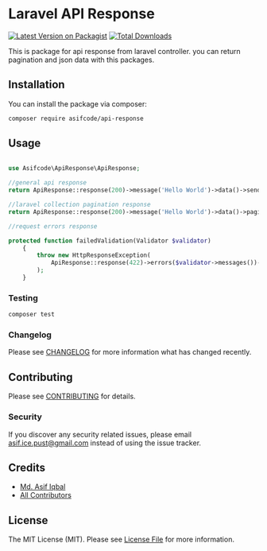 # Laravel API Response

[![Latest Version on Packagist](https://img.shields.io/packagist/v/asifcode/api-response.svg?style=flat-square)](https://packagist.org/packages/asifcode/api-response)
[![Total Downloads](https://img.shields.io/packagist/dt/asifcode/api-response.svg?style=flat-square)](https://packagist.org/packages/asifcode/api-response)


This is package for api response from laravel controller. you can return pagination and json data with this packages.

## Installation

You can install the package via composer:

```bash
composer require asifcode/api-response
```

## Usage

```php

use Asifcode\ApiResponse\ApiResponse;

//general api response
return ApiResponse::response(200)->message('Hello World')->data()->send();

//laravel collection pagination response
return ApiResponse::response(200)->message('Hello World')->data()->pagination();

//request errors response 

protected function failedValidation(Validator $validator)
    {
        throw new HttpResponseException(
            ApiResponse::response(422)->errors($validator->messages())->success(false)->send()
        );
    }
```

### Testing

```bash
composer test
```

### Changelog

Please see [CHANGELOG](CHANGELOG.md) for more information what has changed recently.

## Contributing

Please see [CONTRIBUTING](CONTRIBUTING.md) for details.

### Security

If you discover any security related issues, please email asif.ice.pust@gmail.com instead of using the issue tracker.

## Credits

-   [Md. Asif Iqbal](https://github.com/asifcode)
-   [All Contributors](../../contributors)

## License

The MIT License (MIT). Please see [License File](LICENSE.md) for more information.


